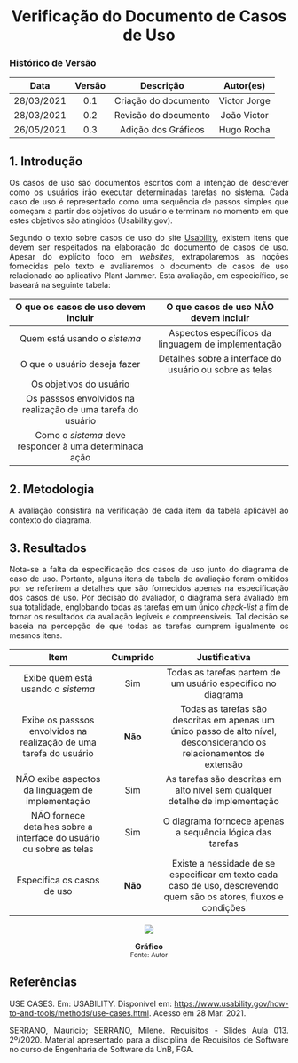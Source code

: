 # <center> Verificação do Documento de Casos de Uso

### Histórico de Versão
|    Data    | Versão | Descrição            | Autor(es)       |
| :--------: | :----: | :------------------: | :-------------: |
| 28/03/2021 |  0.1   | Criação do documento | Victor Jorge  |
| 28/03/2021 |  0.2   | Revisão do documento | João Victor  |
| 26/05/2021 |  0.3   | Adição dos Gráficos | Hugo Rocha  |

<div align="justify">

## 1. Introdução

Os casos de uso são documentos escritos com a intenção de descrever como os usuários irão executar determinadas tarefas no sistema. Cada caso de uso é representado como uma sequência de passos simples que começam a partir dos objetivos do usuário e terminam no momento em que estes objetivos são atingidos (Usability.gov).

Segundo o texto sobre casos de uso do site [Usability](https://www.usability.gov/how-to-and-tools/methods/use-cases.html), existem itens que devem ser respeitados na elaboração do documento de casos de uso. Apesar do explícito foco em _websites_, extrapolaremos as noções fornecidas pelo texto e avaliaremos o documento de casos de uso relacionado ao aplicativo Plant Jammer. Esta avaliação, em especicífico, se baseará na seguinte tabela:

| O que os casos de uso devem incluir | O que casos de uso NÃO devem incluir                    |
| :---------------------------------: | :-----------------------------------------------------: |
| Quem está usando o _sistema_        | Aspectos específicos da linguagem de implementação      |
| O que o usuário deseja fazer        | Detalhes sobre a interface do usuário ou sobre as telas |
| Os objetivos do usuário             |                                                         |
| Os passsos envolvidos na realização de uma tarefa do usuário | |
| Como o _sistema_ deve responder à uma determinada ação | |

## 2. Metodologia

A avaliação consistirá na verificação de cada item da tabela aplicável ao contexto do diagrama.

## 3. Resultados

Nota-se a falta da especificação dos casos de uso junto do diagrama de caso de uso. Portanto, alguns itens da tabela de avaliação foram omitidos por se referirem a detalhes que são fornecidos apenas na especificação dos casos de uso. Por decisão do avaliador, o diagrama será avaliado em sua totalidade, englobando todas as tarefas em um único _check-list_ a fim de tornar os resultados da avaliação legíveis e compreensíveis. Tal decisão se baseia na percepção de que todas as tarefas cumprem igualmente os mesmos itens.

| Item | Cumprido | Justificativa |
| :--: | :------: | :-----------: |
| Exibe quem está usando o _sistema_ | Sim | Todas as tarefas partem de um usuário específico no diagrama |
| Exibe os passsos envolvidos na realização de uma tarefa do usuário | **Não** | Todas as tarefas são descritas em apenas um único passo de alto nível, desconsiderando os relacionamentos de extensão |
| NÃO exibe aspectos da linguagem de implementação | Sim | As tarefas são descritas em alto nível sem qualquer detalhe de implementação |
| NÃO fornece detalhes sobre a interface do usuário ou sobre as telas | Sim | O diagrama forncece apenas a sequência lógica das tarefas
| Especifica os casos de uso | **Não** | Existe a nessidade de se especificar em texto cada caso de uso, descrevendo quem são os atores, fluxos e condições |

<p align='center'>
    <a href='assets/images/graficoCasosDeUso.png' target='_blank'>
        <img src='assets/images/graficoCasosDeUso.png'>
    </a>
    <figcaption align='center'>
        <b>Gráfico</b>
        <br>
        <small>Fonte: Autor</small>
    </figcaption>
</p>

## Referências

USE CASES. Em: USABILITY. Disponível em: <https://www.usability.gov/how-to-and-tools/methods/use-cases.html>. Acesso em 28 Mar. 2021.

SERRANO, Maurício; SERRANO, Milene. Requisitos - Slides Aula 013. 2º/2020. Material apresentado para a disciplina de Requisitos de Software no curso de Engenharia de Software da UnB, FGA.


</div>